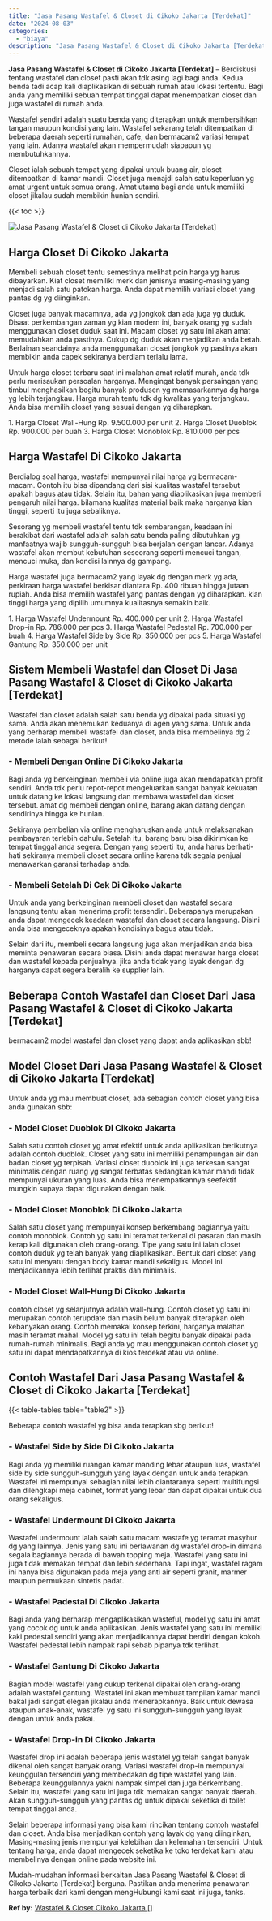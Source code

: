 ```yaml
---
title: "Jasa Pasang Wastafel & Closet di Cikoko Jakarta [Terdekat]"
date: "2024-08-03"
categories: 
  - "biaya"
description: "Jasa Pasang Wastafel & Closet di Cikoko Jakarta [Terdekat]. Mudah-mudahan informasi berkaitan Jasa Pasang Wastafel & Closet di Cikoko Jakarta [Terdekat] be..."
---
```


**Jasa Pasang Wastafel & Closet di Cikoko Jakarta \[Terdekat\]** – Berdiskusi tentang wastafel dan closet pasti akan tdk asing lagi bagi anda. Kedua benda tadi acap kali diaplikasikan di sebuah rumah atau lokasi tertentu. Bagi anda yang memiliki sebuah tempat tinggal dapat menempatkan closet dan juga wastafel di rumah anda.

Wastafel sendiri adalah suatu benda yang diterapkan untuk membersihkan tangan maupun kondisi yang lain. Wastafel sekarang telah ditempatkan di beberapa daerah seperti rumahan, cafe, dan bermacam2 variasi tempat yang lain. Adanya wastafel akan mempermudah siapapun yg membutuhkannya.

Closet ialah sebuah tempat yang dipakai untuk buang air, closet ditempatkan di kamar mandi. Closet juga menajdi salah satu keperluan yg amat urgent untuk semua orang. Amat utama bagi anda untuk memiliki closet jikalau sudah membikin hunian sendiri.

{{< toc >}}

![Jasa Pasang Wastafel & Closet di Cikoko Jakarta [Terdekat]](/images/wastafel-closet-murah61.png)

## Harga Closet Di Cikoko Jakarta

Membeli sebuah closet tentu semestinya melihat poin harga yg harus dibayarkan. Kiat closet memiliki merk dan jenisnya masing-masing yang menjadi salah satu patokan harga. Anda dapat memilih variasi closet yang pantas dg yg diinginkan.

Closet juga banyak macamnya, ada yg jongkok dan ada juga yg duduk. Disaat perkembangan zaman yg kian modern ini, banyak orang yg sudah menggunakan closet duduk saat ini. Macam closet yg satu ini akan amat memudahkan anda pastinya. Cukup dg duduk akan menjadikan anda betah. Berlainan seandainya anda menggunakan closet jongkok yg pastinya akan membikin anda capek sekiranya berdiam terlalu lama.

Untuk harga closet terbaru saat ini malahan amat relatif murah, anda tdk perlu merisaukan persoalan harganya. Mengingat banyak persaingan yang timbul menghasilkan begitu banyak produsen yg memasarkannya dg harga yg lebih terjangkau. Harga murah tentu tdk dg kwalitas yang terjangkau. Anda bisa memilih closet yang sesuai dengan yg diharapkan.

1\. Harga Closet Wall-Hung Rp. 9.500.000 per unit 2. Harga Closet Duoblok Rp. 900.000 per buah 3. Harga Closet Monoblok Rp. 810.000 per pcs

## Harga Wastafel Di Cikoko Jakarta

Berdialog soal harga, wastafel mempunyai nilai harga yg bermacam-macam. Contoh itu bisa dipandang dari sisi kualitas wastafel tersebut apakah bagus atau tidak. Selain itu, bahan yang diaplikasikan juga memberi pengaruh nilai harga. bilamana kualitas material baik maka harganya kian tinggi, seperti itu juga sebaliknya.

Sesorang yg membeli wastafel tentu tdk sembarangan, keadaan ini berakibat dari wastafel adalah salah satu benda paling dibutuhkan yg manfaatnya wajib sungguh-sungguh bisa berjalan dengan lancar. Adanya wastafel akan membut kebutuhan seseorang seperti mencuci tangan, mencuci muka, dan kondisi lainnya dg gampang.

Harga wastafel juga bermacam2 yang layak dg dengan merk yg ada, perkiraan harga wastafel berkisar diantara Rp. 400 ribuan hingga jutaan rupiah. Anda bisa memilih wastafel yang pantas dengan yg diharapkan. kian tinggi harga yang dipilih umumnya kualitasnya semakin baik.

1\. Harga Wastafel Undermount Rp. 400.000 per unit 2. Harga Wastafel Drop-in Rp. 786.000 per pcs 3. Harga Wastafel Pedestal Rp. 700.000 per buah 4. Harga Wastafel Side by Side Rp. 350.000 per pcs 5. Harga Wastafel Gantung Rp. 350.000 per unit

## Sistem Membeli Wastafel dan Closet Di Jasa Pasang Wastafel & Closet di Cikoko Jakarta \[Terdekat\]

Wastafel dan closet adalah salah satu benda yg dipakai pada situasi yg sama. Anda akan menemukan keduanya di agen yang sama. Untuk anda yang berharap membeli wastafel dan closet, anda bisa membelinya dg 2 metode ialah sebagai berikut!

### \- Membeli Dengan Online Di Cikoko Jakarta

Bagi anda yg berkeinginan membeli via online juga akan mendapatkan profit sendiri. Anda tdk perlu repot-repot mengeluarkan sangat banyak kekuatan untuk datang ke lokasi langsung dan membawa wastafel dan kloset tersebut. amat dg membeli dengan online, barang akan datang dengan sendirinya hingga ke hunian.

Sekiranya pembelian via online mengharuskan anda untuk melaksanakan pembayaran terlebih dahulu. Setelah itu, barang baru bisa dikirimkan ke tempat tinggal anda segera. Dengan yang seperti itu, anda harus berhati-hati sekiranya membeli closet secara online karena tdk segala penjual menawarkan garansi terhadap anda.

### \- Membeli Setelah Di Cek Di Cikoko Jakarta

Untuk anda yang berkeinginan membeli closet dan wastafel secara langsung tentu akan menerima profit tersendiri. Beberapanya merupakan anda dapat mengecek keadaan wastafel dan closet secara langsung. Disini anda bisa mengeceknya apakah kondisinya bagus atau tidak.

Selain dari itu, membeli secara langsung juga akan menjadikan anda bisa meminta penawaran secara biasa. Disini anda dapat menawar harga closet dan wastafel kepada penjualnya. jika anda tidak yang layak dengan dg harganya dapat segera beralih ke supplier lain.

## Beberapa Contoh Wastafel dan Closet Dari Jasa Pasang Wastafel & Closet di Cikoko Jakarta \[Terdekat\]

bermacam2 model wastafel dan closet yang dapat anda aplikasikan sbb!

## Model Closet Dari Jasa Pasang Wastafel & Closet di Cikoko Jakarta \[Terdekat\]

Untuk anda yg mau membuat closet, ada sebagian contoh closet yang bisa anda gunakan sbb:

### \- Model Closet Duoblok Di Cikoko Jakarta

Salah satu contoh closet yg amat efektif untuk anda aplikasikan berikutnya adalah contoh duoblok. Closet yang satu ini memiliki penampungan air dan badan closet yg terpisah. Variasi closet duoblok ini juga terkesan sangat minimalis dengan ruang yg sangat terbatas sedangkan kamar mandi tidak mempunyai ukuran yang luas. Anda bisa menempatkannya seefektif mungkin supaya dapat digunakan dengan baik.

### \- Model Closet Monoblok Di Cikoko Jakarta

Salah satu closet yang mempunyai konsep berkembang bagiannya yaitu contoh monoblok. Contoh yg satu ini teramat terkenal di pasaran dan masih kerap kali digunakan oleh orang-orang. Tipe yang satu ini ialah closet contoh duduk yg telah banyak yang diaplikasikan. Bentuk dari closet yang satu ini menyatu dengan body kamar mandi sekaligus. Model ini menjadikannya lebih terlihat praktis dan minimalis.

### \- Model Closet Wall-Hung Di Cikoko Jakarta

contoh closet yg selanjutnya adalah wall-hung. Contoh closet yg satu ini merupakan contoh terupdate dan masih belum banyak diterapkan oleh kebanyakan orang. Contoh memakai konsep terkini, harganya malahan masih teramat mahal. Model yg satu ini telah begitu banyak dipakai pada rumah-rumah minimalis. Bagi anda yg mau menggunakan contoh closet yg satu ini dapat mendapatkannya di kios terdekat atau via online.

## Contoh Wastafel Dari Jasa Pasang Wastafel & Closet di Cikoko Jakarta \[Terdekat\]

{{< table-tables table="table2" >}}

Beberapa contoh wastafel yg bisa anda terapkan sbg berikut!

### \- Wastafel Side by Side Di Cikoko Jakarta

Bagi anda yg memiliki ruangan kamar manding lebar ataupun luas, wastafel side by side sungguh-sungguh yang layak dengan untuk anda terapkan. Wastafel ini mempunyai sebagian nilai lebih diantaranya seperti multifungsi dan dilengkapi meja cabinet, format yang lebar dan dapat dipakai untuk dua orang sekaligus.

### \- Wastafel Undermount Di Cikoko Jakarta

Wastafel undermount ialah salah satu macam wastafe yg teramat masyhur dg yang lainnya. Jenis yang satu ini berlawanan dg wastafel drop-in dimana segala bagiannya berada di bawah topping meja. Wastafel yang satu ini juga tidak memakan tempat dan lebih sederhana. Tapi ingat, wastafel ragam ini hanya bisa digunakan pada meja yang anti air seperti granit, marmer maupun permukaan sintetis padat.

### \- Wastafel Padestal Di Cikoko Jakarta

Bagi anda yang berharap mengaplikasikan wasteful, model yg satu ini amat yang cocok dg untuk anda aplikasikan. Jenis wastafel yang satu ini memiliki kaki pedestal sendiri yang akan menjadikannya dapat berdiri dengan kokoh. Wastafel pedestal lebih nampak rapi sebab pipanya tdk terlihat.

### \- Wastafel Gantung Di Cikoko Jakarta

Bagian model wastafel yang cukup terkenal dipakai oleh orang-orang adalah wastafel gantung. Wastafel ini akan membuat tampilan kamar mandi bakal jadi sangat elegan jikalau anda menerapkannya. Baik untuk dewasa ataupun anak-anak, wastafel yg satu ini sungguh-sungguh yang layak dengan untuk anda pakai.

### \- Wastafel Drop-in Di Cikoko Jakarta

Wastafel drop ini adalah beberapa jenis wastafel yg telah sangat banyak dikenal oleh sangat banyak orang. Variasi wastafel drop-in mempunyai keunggulan tersendiri yang membedakan dg tipe wastafel yang lain. Beberapa keunggulannya yakni nampak simpel dan juga berkembang. Selain itu, wastafel yang satu ini juga tdk memakan sangat banyak daerah. Akan sungguh-sungguh yang pantas dg untuk dipakai seketika di toilet tempat tinggal anda.

Selain beberapa informasi yang bisa kami rincikan tentang contoh wastafel dan closet. Anda bisa menjadikan contoh yang layak dg yang diinginkan, Masing-masing jenis mempunyai kelebihan dan kelemahan tersendiri. Untuk tentang harga, anda dapat mengecek seketika ke toko terdekat kami atau membelinya dengan online pada website ini.

Mudah-mudahan informasi berkaitan Jasa Pasang Wastafel & Closet di Cikoko Jakarta \[Terdekat\] berguna. Pastikan anda menerima penawaran harga terbaik dari kami dengan mengHubungi kami saat ini juga, tanks.

**Ref by:** [Wastafel & Closet Cikoko Jakarta []](https://id.wikipedia.org/wiki/Wastafel)
